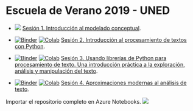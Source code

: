 # Escuela de Verano 2019 - UNED
- [<img src="https://img.shields.io/badge/download-PDF-green.svg">](https://github.com/linhd-postdata/summer-school2019/raw/master/Sesi%C3%B3n_1_Introducci%C3%B3n_al_modelado_conceptual.pdf) [Sesión 1. Introducción al modelado conceptual](https://github.com/linhd-postdata/summer-school2019/blob/master/Sesi%C3%B3n_1_Introducci%C3%B3n_al_modelado_conceptual.pdf).

- [![Binder](https://mybinder.org/badge.svg)](https://mybinder.org/v2/gh/linhd-postdata/summer-school2019/master?filepath=Sesión_2_Introducción_al_procesamiento_de_textos_con_Python.ipynb)
[![Colab](https://colab.research.google.com/assets/colab-badge.svg)](https://colab.research.google.com/github/linhd-postdata/summer-school2019/blob/master/Sesión_2_Introducción_al_procesamiento_de_textos_con_Python.ipynb) [Sesión 2. Introducción al procesamiento de textos con Python](https://nbviewer.jupyter.org/github/linhd-postdata/summer-school2019/blob/master/Sesi%C3%B3n_2_Introducci%C3%B3n_al_procesamiento_de_textos_con_Python.ipynb).

- [![Binder](https://mybinder.org/badge.svg)](https://mybinder.org/v2/gh/linhd-postdata/summer-school2019/master?filepath=Sesión_3_Usando_librerías_de_Python_para_procesamiento_de_texto_Una_introducción_práctica_a_la_exploración%2C_análisis_y_manipulación_del_texto.ipynb)
[![Colab](https://colab.research.google.com/assets/colab-badge.svg)](https://colab.research.google.com/github/linhd-postdata/summer-school2019/blob/master/Sesión_3_Usando_librerías_de_Python_para_procesamiento_de_texto_Una_introducción_práctica_a_la_exploración%2C_análisis_y_manipulación_del_texto.ipynb) [Sesión 3. Usando librerías de Python para procesamiento de texto. Una introducción práctica a la exploración, análisis y manipulación del texto](https://nbviewer.jupyter.org/github/linhd-postdata/summer-school2019/blob/master/Sesión_3_Usando_librerías_de_Python_para_procesamiento_de_texto_Una_introducción_práctica_a_la_exploración%2C_análisis_y_manipulación_del_texto.ipynb).

- [![Binder](https://mybinder.org/badge.svg)](https://mybinder.org/v2/gh/linhd-postdata/summer-school2019/master?filepath=Sesión_4_Aproximaciones_modernas_al_análisis_de_texto.ipynb)
[![Colab](https://colab.research.google.com/assets/colab-badge.svg)](https://colab.research.google.com/github/linhd-postdata/summer-school2019/blob/master/Sesión_4_Aproximaciones_modernas_al_análisis_de_texto.ipynb) [Sesión 4. Aproximaciones modernas al análisis de texto](https://nbviewer.jupyter.org/github/linhd-postdata/summer-school2019/blob/master/Sesión_4_Aproximaciones_modernas_al_análisis_de_texto.ipynb).

Importar el repositorio completo en Azure Notebooks. <a href="https://notebooks.azure.com/import/gh/linhd-postdata/summer-school2019" rel="nofollow"><img src="https://notebooks.azure.com/launch.png" border="0" data-canonical-src="https://notebooks.azure.com/launch.png"></a>
